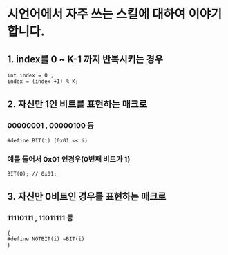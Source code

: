 # 시언어에서 자주 쓰는 스킬에 대하여 이야기 합니다.

## 1.  index를  0 ~ K-1  까지 반복시키는 경우
```{.c}
int index = 0 ;
index = (index +1) % K;
```

## 2. 자신만 1인 비트를 표현하는 매크로
### 00000001 , 00000100 등
```{.c}
#define BIT(i) (0x01 << i)
```
### 예를 들어서 0x01 인경우(0번째 비트가 1)
```{.c}
BIT(0); // 0x01;
```
## 3. 자신만 0비트인 경우를 표현하는 매크로
### 11110111 , 11011111 등
```{.c}
{
#define NOTBIT(i) ~BIT(i)
}
